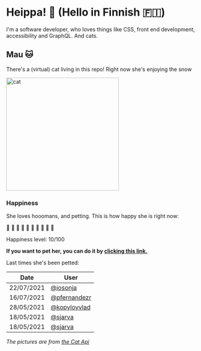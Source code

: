 # Heippa! :wave: (Hello in Finnish :finland:)

I'm a software developer, who loves things like CSS, front end development, accessibility and GraphQL. And cats.

<!-- Cat Widget Start -->
## Mau :cat:

There's a (virtual) cat living in this repo! Right now she's enjoying the snow

<img src=https://cdn2.thecatapi.com/images/cdu.jpg alt="cat" width=300 />
  
### Happiness
  She loves hooomans, and petting. This is how happy she is right now: 
  
  :sparkling_heart: :black_heart: :black_heart: :black_heart: :black_heart: :black_heart: :black_heart: :black_heart: :black_heart: :black_heart: 
  
  Happiness level: 10/100
   
  **If you want to pet her, you can do it by [clicking this link.](https://github.com/eevajonnapanula/eevajonnapanula/issues/new?title=pet-cat&body=Just+submit+the+issue+-+that%27s+all+you+have+to+do+%3Acat%3A)**
  
  Last times she's been petted: 

Date | User
------- | ---------
 22/07/2021 | [@iosonja](https://github.com/iosonja)
16/07/2021 | [@pfernandezr](https://github.com/pfernandezr)
28/05/2021 | [@kopylovvlad](https://github.com/kopylovvlad)
18/05/2021 | [@sjarva](https://github.com/sjarva)
18/05/2021 | [@sjarva](https://github.com/sjarva)
  

*The pictures are from [the Cat Api](https://thecatapi.com/)*
<!-- Cat Widget End -->

